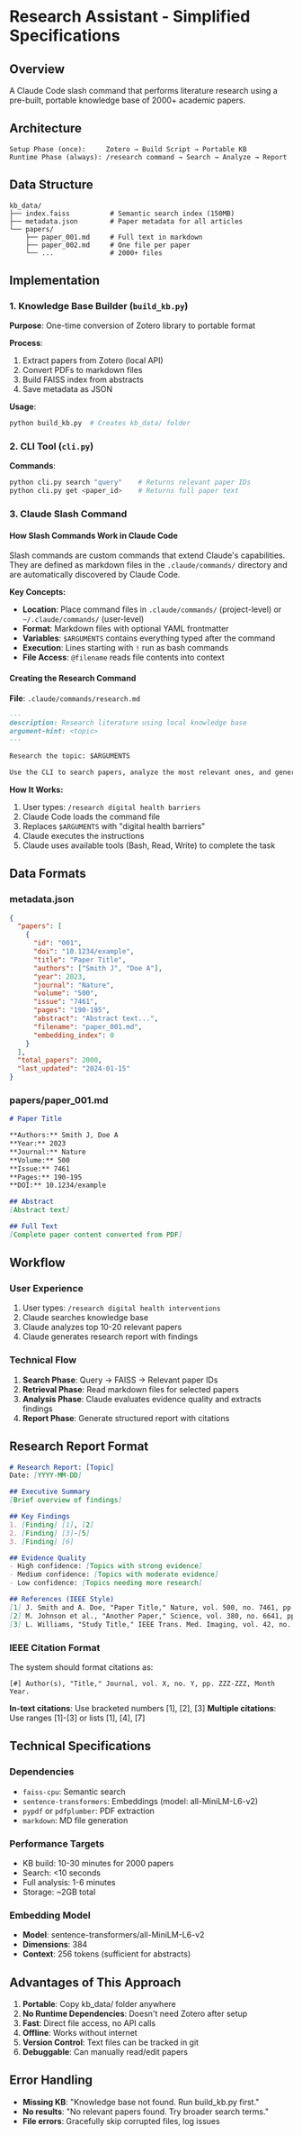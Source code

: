 # Research Assistant - Simplified Specifications

## Overview

A Claude Code slash command that performs literature research using a pre-built, portable knowledge base of 2000+ academic papers.

## Architecture

```
Setup Phase (once):     Zotero → Build Script → Portable KB
Runtime Phase (always): /research command → Search → Analyze → Report
```

## Data Structure

```
kb_data/
├── index.faiss          # Semantic search index (150MB)
├── metadata.json        # Paper metadata for all articles
└── papers/              
    ├── paper_001.md     # Full text in markdown
    ├── paper_002.md     # One file per paper
    └── ...              # 2000+ files
```

## Implementation

### 1. Knowledge Base Builder (`build_kb.py`)

**Purpose**: One-time conversion of Zotero library to portable format

**Process**:

1. Extract papers from Zotero (local API)
2. Convert PDFs to markdown files
3. Build FAISS index from abstracts
4. Save metadata as JSON

**Usage**:

```bash
python build_kb.py  # Creates kb_data/ folder
```

### 2. CLI Tool (`cli.py`)

**Commands**:

```bash
python cli.py search "query"    # Returns relevant paper IDs
python cli.py get <paper_id>    # Returns full paper text
```

### 3. Claude Slash Command

#### How Slash Commands Work in Claude Code

Slash commands are custom commands that extend Claude's capabilities. They are defined as markdown files in the `.claude/commands/` directory and are automatically discovered by Claude Code.

**Key Concepts:**

- **Location**: Place command files in `.claude/commands/` (project-level) or `~/.claude/commands/` (user-level)
- **Format**: Markdown files with optional YAML frontmatter
- **Variables**: `$ARGUMENTS` contains everything typed after the command
- **Execution**: Lines starting with `!` run as bash commands
- **File Access**: `@filename` reads file contents into context

#### Creating the Research Command

**File**: `.claude/commands/research.md`

```markdown
---
description: Research literature using local knowledge base
argument-hint: <topic>
---

Research the topic: $ARGUMENTS

Use the CLI to search papers, analyze the most relevant ones, and generate a comprehensive report with IEEE-style citations.
```

**How It Works:**

1. User types: `/research digital health barriers`
2. Claude Code loads the command file
3. Replaces `$ARGUMENTS` with "digital health barriers"
4. Claude executes the instructions
5. Claude uses available tools (Bash, Read, Write) to complete the task

## Data Formats

### metadata.json

```json
{
  "papers": [
    {
      "id": "001",
      "doi": "10.1234/example",
      "title": "Paper Title",
      "authors": ["Smith J", "Doe A"],
      "year": 2023,
      "journal": "Nature",
      "volume": "500",
      "issue": "7461",
      "pages": "190-195",
      "abstract": "Abstract text...",
      "filename": "paper_001.md",
      "embedding_index": 0
    }
  ],
  "total_papers": 2000,
  "last_updated": "2024-01-15"
}
```

### papers/paper_001.md

```markdown
# Paper Title

**Authors:** Smith J, Doe A  
**Year:** 2023  
**Journal:** Nature
**Volume:** 500
**Issue:** 7461  
**Pages:** 190-195
**DOI:** 10.1234/example

## Abstract
[Abstract text]

## Full Text
[Complete paper content converted from PDF]
```

## Workflow

### User Experience

1. User types: `/research digital health interventions`
2. Claude searches knowledge base
3. Claude analyzes top 10-20 relevant papers
4. Claude generates research report with findings

### Technical Flow

1. **Search Phase**: Query → FAISS → Relevant paper IDs
2. **Retrieval Phase**: Read markdown files for selected papers
3. **Analysis Phase**: Claude evaluates evidence quality and extracts findings
4. **Report Phase**: Generate structured report with citations

## Research Report Format

```markdown
# Research Report: [Topic]
Date: [YYYY-MM-DD]

## Executive Summary
[Brief overview of findings]

## Key Findings
1. [Finding] [1], [2]
2. [Finding] [3]-[5]
3. [Finding] [6]

## Evidence Quality
- High confidence: [Topics with strong evidence]
- Medium confidence: [Topics with moderate evidence]  
- Low confidence: [Topics needing more research]

## References (IEEE Style)
[1] J. Smith and A. Doe, "Paper Title," Nature, vol. 500, no. 7461, pp. 190-195, 2023.
[2] M. Johnson et al., "Another Paper," Science, vol. 380, no. 6641, pp. 123-128, 2024.
[3] L. Williams, "Study Title," IEEE Trans. Med. Imaging, vol. 42, no. 3, pp. 678-690, Mar. 2023.
```

### IEEE Citation Format

The system should format citations as:

```
[#] Author(s), "Title," Journal, vol. X, no. Y, pp. ZZZ-ZZZ, Month Year.
```

**In-text citations**: Use bracketed numbers [1], [2], [3]
**Multiple citations**: Use ranges [1]-[3] or lists [1], [4], [7]

## Technical Specifications

### Dependencies

- `faiss-cpu`: Semantic search
- `sentence-transformers`: Embeddings (model: all-MiniLM-L6-v2)
- `pypdf` or `pdfplumber`: PDF extraction
- `markdown`: MD file generation

### Performance Targets

- KB build: 10-30 minutes for 2000 papers
- Search: <10 seconds
- Full analysis: 1-6 minutes
- Storage: ~2GB total

### Embedding Model

- **Model**: sentence-transformers/all-MiniLM-L6-v2
- **Dimensions**: 384
- **Context**: 256 tokens (sufficient for abstracts)

## Advantages of This Approach

1. **Portable**: Copy kb_data/ folder anywhere
2. **No Runtime Dependencies**: Doesn't need Zotero after setup
3. **Fast**: Direct file access, no API calls
4. **Offline**: Works without internet
5. **Version Control**: Text files can be tracked in git
6. **Debuggable**: Can manually read/edit papers

## Error Handling

- **Missing KB**: "Knowledge base not found. Run build_kb.py first."
- **No results**: "No relevant papers found. Try broader search terms."
- **File errors**: Gracefully skip corrupted files, log issues
